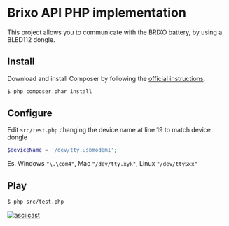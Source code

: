 Brixo API PHP implementation
============================

This project allows you to communicate with the BRIXO battery, by using a BLED112 dongle.

Install
-------

Download and install Composer by following the [official instructions](https://getcomposer.org/download/).
```bash
$ php composer.phar install
```

Configure
---------

Edit `src/test.php` changing the device name at line 19 to match device dongle

```php
$deviceName = '/dev/tty.usbmodem1';
```

Es. Windows `"\.\com4"`, Mac `"/dev/tty.xyk"`, Linux `"/dev/ttySxx"`

Play
----

```bash
$ php src/test.php
```

[![asciicast](https://asciinema.org/a/A59Wr3EE85boFHpDZAg6LWrO2.png)](https://asciinema.org/a/A59Wr3EE85boFHpDZAg6LWrO2)